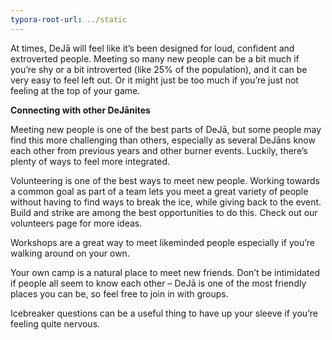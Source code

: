 ```yaml
---
typora-root-url: ../static
---
```


At times, DeJā will feel like it’s been designed for loud, confident and extroverted people. Meeting so many new people can be a bit much if you’re shy or a bit introverted (like 25% of the population), and it can be very easy to feel left out. Or it might just be too much if you’re just not feeling at the top of your game.

**Connecting with other DeJānites**

Meeting new people is one of the best parts of DeJā, but some people may find this more challenging than others, especially as several DeJāns know each other from previous years and other burner events. Luckily, there’s plenty of ways to feel more integrated.



Volunteering is one of the best ways to meet new people. Working towards a common goal as part of a team lets you meet a great variety of people without having to find ways to break the ice, while giving back to the event. Build and strike are among the best opportunities to do this. Check out our volunteers page for more ideas.

Workshops are a great way to meet likeminded people especially if you’re walking around on your own.

Your own camp is a natural place to meet new friends. Don’t be intimidated if people all seem to know each other – DeJā is one of the most friendly places you can be, so feel free to join in with groups.

Icebreaker questions can be a useful thing to have up your sleeve if you’re feeling quite nervous.


